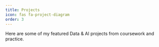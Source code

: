 ```yaml
---
title: Projects
icon: fas fa-project-diagram
order: 3
---
```


Here are some of my featured Data & AI projects from coursework and practice.



